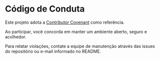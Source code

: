 # Código de Conduta

Este projeto adota a [Contributor Covenant](https://www.contributor-covenant.org/version/2/1/code_of_conduct/) como referência.

Ao participar, você concorda em manter um ambiente aberto, seguro e acolhedor.

Para relatar violações, contate a equipe de manutenção através das issues do repositório ou e-mail informado no README.
